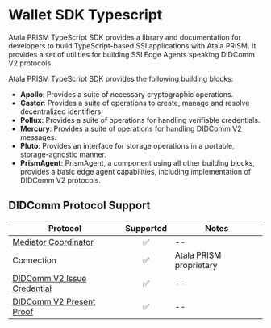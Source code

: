 # Wallet SDK Typescript

Atala PRISM TypeScript SDK provides a library and documentation for developers to build TypeScript-based SSI applications with Atala PRISM. It provides a set of utilities for building SSI Edge Agents speaking DIDComm V2 protocols.

Atala PRISM TypeScript SDK provides the following building blocks:

* **Apollo**: Provides a suite of necessary cryptographic operations.
* **Castor**: Provides a suite of operations to create, manage and resolve decentralized identifiers.
* **Pollux**: Provides a suite of operations for handling verifiable credentials.
* **Mercury**: Provides a suite of operations for handling DIDComm V2 messages.
* **Pluto**: Provides an interface for storage operations in a portable, storage-agnostic manner.
* **PrismAgent**: PrismAgent, a component using all other building blocks, provides a basic edge agent capabilities, including implementation of DIDComm V2 protocols.

## DIDComm Protocol Support

| Protocol | Supported | Notes |
| --- | :--: | -- |
| [Mediator Coordinator](https://didcomm.org/mediator-coordination/2.0/) | :white_check_mark: | -- |
| Connection | :white_check_mark: | Atala PRISM proprietary |
| [DIDComm V2 Issue Credential](https://github.com/decentralized-identity/waci-didcomm/tree/main/issue_credential) | :white_check_mark: | -- |
| [DIDComm V2 Present Proof](https://github.com/decentralized-identity/waci-didcomm/blob/main/present_proof/present-proof-v3.md) | :white_check_mark: | -- |
